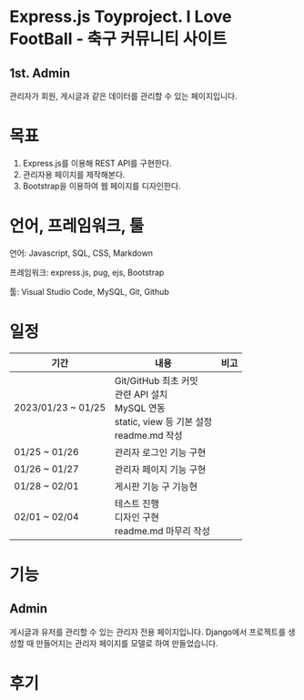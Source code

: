 # Express.js Toyproject. I Love FootBall - 축구 커뮤니티 사이트
## 1st. Admin
관리자가 회원, 게시글과 같은 데이터를 관리할 수 있는 페이지입니다. 

# 목표
1. Express.js를 이용해 REST API를 구현한다.
2. 관리자용 페이지를 제작해본다.
3. Bootstrap을 이용하여 웹 페이지를 디자인한다.

# 언어, 프레임워크, 툴
언어: Javascript, SQL, CSS, Markdown

프레임워크: express.js, pug, ejs, Bootstrap

툴: Visual Studio Code, MySQL, Git, Github

# 일정
| 기간 | 내용 | 비고 |
|---|---|---|
| 2023/01/23 ~ 01/25 | Git/GitHub 최초 커밋 <br> 관련 API 설치 <br> MySQL 연동 <br> static, view 등 기본 설정 <br> readme.md 작성 |  |
| 01/25 ~ 01/26 | 관리자 로그인 기능 구현 |  |
| 01/26 ~ 01/27 | 관리자 페이지 기능 구현 |  |
| 01/28 ~ 02/01 | 게시판 기능 구 기능현 |  |
| 02/01 ~ 02/04 | 테스트 진행 <br> 디자인 구현 <br> readme.md 마무리 작성 |  |

# 기능
## Admin
게시글과 유저를 관리할 수 있는 관리자 전용 페이지입니다. Django에서 프로젝트를 생성할 때 만들어지는 관리자 페이지를 모델로 하여 만들었습니다.


# 후기